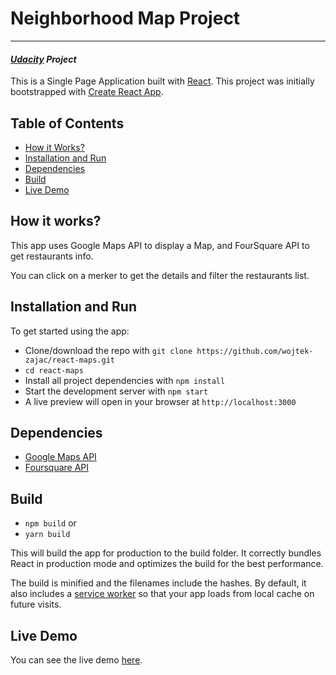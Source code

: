 # Neighborhood Map Project
---
#### _[Udacity](https://udacity.com/) Project_

This is a Single Page Application built with [React](https://reactjs.org/). This project was initially bootstrapped with [Create React App](https://github.com/facebookincubator/create-react-app).


## Table of Contents

- [How it Works?](#how-it-works)
- [Installation and Run](#installation-and-run)
- [Dependencies](#dependencies)
- [Build](#build)
- [Live Demo](#live-demo)
 
## How it works?
This app uses Google Maps API to display a Map, and FourSquare API to get restaurants info. 

You can click on a merker to get the details and filter the restaurants list.

## Installation and Run

To get started using the app:

* Clone/download the repo with `git clone https://github.com/wojtek-zajac/react-maps.git`
* `cd react-maps`
* Install all project dependencies with `npm install`
* Start the development server with `npm start`
* A live preview will open in your browser at `http://localhost:3000`

## Dependencies
* [Google Maps API](https://cloud.google.com/maps-platform/)
* [Foursquare API](https://developer.foursquare.com/)

## Build

* `npm build` or
* `yarn build`

This will build the app for production to the build folder. It correctly bundles React in production mode and optimizes the build for the best performance.

The build is minified and the filenames include the hashes. By default, it also includes a [service worker](https://github.com/facebook/create-react-app/blob/master/packages/react-scripts/template/README.md#making-a-progressive-web-app) so that your app loads from local cache on future visits.

## Live Demo

You can see the live demo [here](https://wojtek-zajac.github.io/react-maps/).
